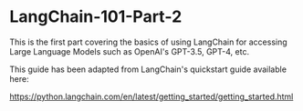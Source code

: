 # LangChain-101-Part-2

This is the first part covering the basics of using LangChain for accessing Large Language Models such as OpenAI's GPT-3.5, GPT-4, etc.

This guide has been adapted from LangChain's quickstart guide available here:

https://python.langchain.com/en/latest/getting_started/getting_started.html
